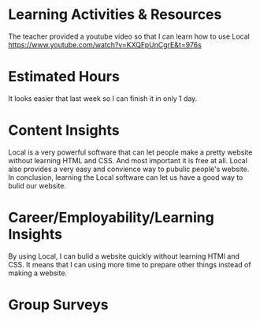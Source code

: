 # Learning Activities & Resources
The teacher provided a youtube video so that I can learn how to use Local
https://www.youtube.com/watch?v=KXQFpUnCgrE&t=976s

# Estimated Hours
It looks easier that last week so I can finish it in only 1 day.

# Content Insights
Local is a very powerful software that can let people make a pretty website without learning HTML and CSS. And most important it is free at all. Local also provides a very easy and convience way to pubulic people's website. In conclusion, learning the Local software can let us have a good way to bulid our website.

# Career/Employability/Learning Insights
By using Local, I can bulid a website quickly without learning HTMl and CSS. It means that I can using more time to prepare other things instead of making a website.

# Group Surveys
